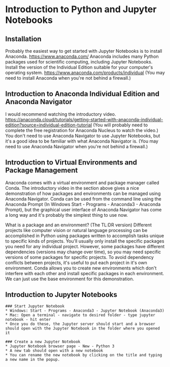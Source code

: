# Introduction to Python and Jupyter Notebooks

  ## Installation
  
  Probably the easiest way to get started with Jupyter Notebooks is to install Anaconda. https://www.anaconda.com/ Anaconda includes many Python packages used for scientific computing, including Jupyter Notebooks. Install the version of the Individual Edition suitable for your computer's operating system. https://www.anaconda.com/products/individual (You may need to install Anaconda when you're not behind a firewall.)
  
  ## Introduction to Anaconda Individual Edition and Anaconda Navigator
  
  I would recommend watching the introductory video. https://anaconda.cloud/tutorials/getting-started-with-anaconda-individual-edition?source=individual-edition-tutorial (You will probably need to complete the free registration for Anaconda Nucleus to watch the video.) You don't need to use Anaconda Navigator to use Jupyter Notebooks, but it's a good idea to be familiar with what Anaconda Navigator is. (You may need to use Anaconda Navigator when you're not behind a firewall.)
  
  ## Introduction to Virtual Environments and Package Management
  
  Anaconda comes with a virtual environment and package manager called Conda. The introductory video in the section above gives a nice demonstration of how packages and environments can be managed using Anaconda Navigator. Conda can be used from the command line using the Anaconda Prompt (In Windows Start - Programs - Anaconda3 - Anaconda Prompt), but the graphical user interface of Anaconda Navigator has come a long way and it's probably the simplest thing to use now.
  
  What is a package and an environment? (The TL:DR version) Different projects like computer vision or natural language processing can be accomplished in Python using packages written to accomplish tasks unique to specific kinds of projects. You'll usually only install the specific packages you need for any individual project. However, some packages have different dependencies (versions may change over time), so you may need specific versions of some packages for specific projects. To avoid dependency conflicts between projects, it's useful to put each project in it's own environment. Conda allows you to create new environments which don't interfere with each other and install specific packages in each environment. We can just use the base environment for this demonstration.
  
  ## Introduction to Jupyter Notebooks
    ### Start Jupyter Notebook
    * Windows: Start - Programs - Anaconda3 - Jupyter Notebook (Anaconda3)
    * Mac: Open a terminal - navigate to desired folder - type jupyter notebook - hit enter
    * Once you do these, the Jupyter server should start and a browser should open with the Jupyter Notebook in the folder where you opened it
    
    ### Create a new Jupyter Notebook
    * Jupyter Notebook browser page - New - Python 3
    * A new tab should open with a new notebook
    * You can rename the new notebook by clicking on the title and typing a new name in the popup.
  
  
